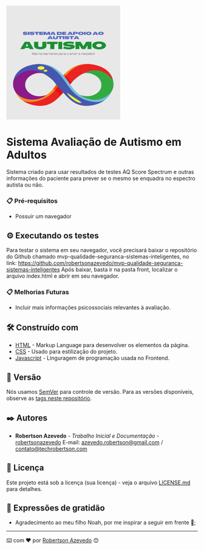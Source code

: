 <img src="img/banner-autismo.png" alt="Logo Sistema de Apoio ao Autista" width="300" height="300">

# Sistema Avaliação de Autismo em Adultos

Sistema criado para usar resultados de testes AQ Score Spectrum e outras informações do paciente para prever se o mesmo se enquadra no espectro autista ou não.

### 📋 Pré-requisitos

- Possuir um navegador

## ⚙️ Executando os testes

Para testar o sistema em seu navegador, você precisará baixar o repositório do Github chamado mvp-qualidade-seguranca-sistemas-inteligentes, no link: https://github.com/robertsonazevedo/mvp-qualidade-seguranca-sistemas-inteligentes
Após baixar, basta ir na pasta front, localizar o arquivo index.html e abrir em seu navegador.


### 📋 Melhorias Futuras

- Incluir mais informações psicossociais relevantes à avaliação.

## 🛠️ Construído com

* [HTML](https://developer.mozilla.org/en-US/docs/Web/HTML) - Markup Language para desenvolver os elementos da página.
* [CSS](https://developer.mozilla.org/en-US/docs/Web/CSS) - Usado para estilização do projeto.
* [Javascript](https://devdocs.io/javascript/) - Linguragem de programação usada no Frontend.


## 📌 Versão

Nós usamos [SemVer](http://semver.org/) para controle de versão. Para as versões disponíveis, observe as [tags neste repositório](https://github.com/suas/tags/do/projeto). 

## ✒️ Autores

* **Robertson Azevedo** - *Trabalho Inicial e Documentação* - [robertsonazevedo](https://github.com/robertsonazevedo)
E-mail: azevedo.robertson@gmail.com / contato@techrobertson.com


## 📄 Licença

Este projeto está sob a licença (sua licença) - veja o arquivo [LICENSE.md](https://github.com/usuario/projeto/licenca) para detalhes.

## 🎁 Expressões de gratidão

* Agradecimento ao meu filho Noah, por me inspirar a seguir em frente 📢;


---
⌨️ com ❤️ por [Robertson Azevedo](https://github.com/robertsonazevedo) 😊